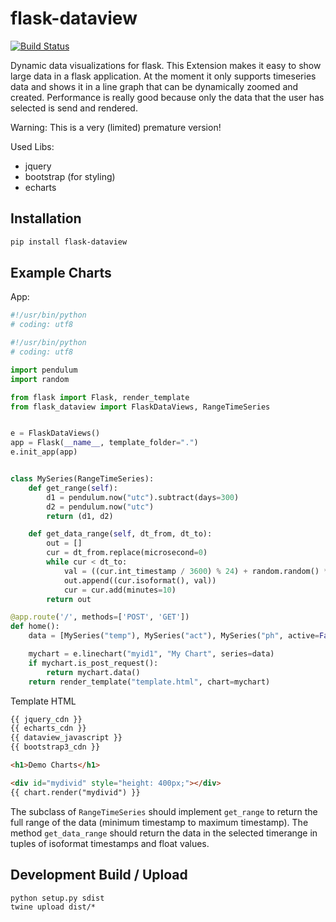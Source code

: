 # flask-dataview

[![Build Status](https://travis-ci.org/wuttem/flask-dataview.svg?branch=master)](https://travis-ci.org/wuttem/flask-dataview)

Dynamic data visualizations for flask.
This Extension makes it easy to show large data in a flask application.
At the moment it only supports timeseries data and shows it in a line graph that can be dynamically zoomed and created.
Performance is really good because only the data that the user has selected is send and rendered.

Warning: This is a very (limited) premature version!

Used Libs:
- jquery
- bootstrap (for styling)
- echarts

## Installation

```bash
pip install flask-dataview
```

## Example Charts

App:

```python
#!/usr/bin/python
# coding: utf8

#!/usr/bin/python
# coding: utf8

import pendulum
import random

from flask import Flask, render_template
from flask_dataview import FlaskDataViews, RangeTimeSeries


e = FlaskDataViews()
app = Flask(__name__, template_folder=".")
e.init_app(app)


class MySeries(RangeTimeSeries):
    def get_range(self):
        d1 = pendulum.now("utc").subtract(days=300)
        d2 = pendulum.now("utc")
        return (d1, d2)

    def get_data_range(self, dt_from, dt_to):
        out = []
        cur = dt_from.replace(microsecond=0)
        while cur < dt_to:
            val = ((cur.int_timestamp / 3600) % 24) + random.random() * 10
            out.append((cur.isoformat(), val))
            cur = cur.add(minutes=10)
        return out

@app.route('/', methods=['POST', 'GET'])
def home():
    data = [MySeries("temp"), MySeries("act"), MySeries("ph", active=False)]

    mychart = e.linechart("myid1", "My Chart", series=data)
    if mychart.is_post_request():
        return mychart.data()
    return render_template("template.html", chart=mychart)
```

Template HTML

```html
{{ jquery_cdn }}
{{ echarts_cdn }}
{{ dataview_javascript }}
{{ bootstrap3_cdn }}

<h1>Demo Charts</h1>

<div id="mydivid" style="height: 400px;"></div>
{{ chart.render("mydivid") }}

```
The subclass of `RangeTimeSeries` should implement `get_range` to return the full range of the data (minimum timestamp to maximum timestamp).
The method `get_data_range` should return the data in the selected timerange in tuples of isoformat timestamps and float values.


## Development Build / Upload
```
python setup.py sdist
twine upload dist/*
```
